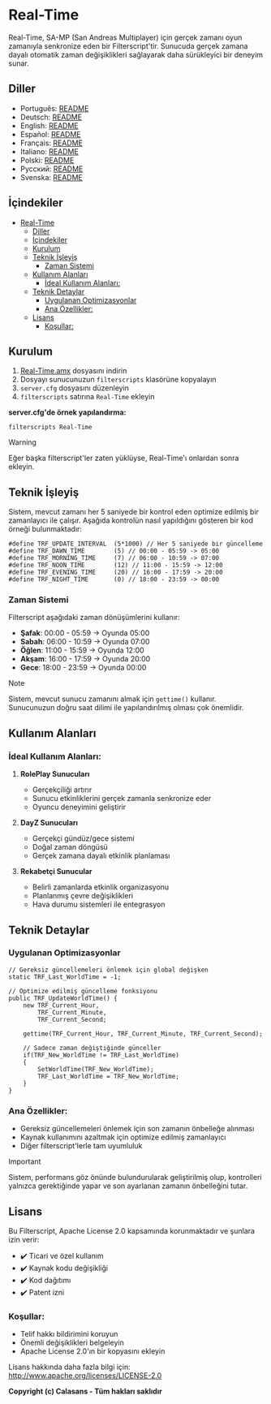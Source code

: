 # Real-Time

Real-Time, SA-MP (San Andreas Multiplayer) için gerçek zamanı oyun zamanıyla senkronize eden bir Filterscript'tir. Sunucuda gerçek zamana dayalı otomatik zaman değişiklikleri sağlayarak daha sürükleyici bir deneyim sunar.

## Diller

- Português: [README](../../)
- Deutsch: [README](../Deutsch/README.md)
- English: [README](../English/README.md)
- Español: [README](../Espanol/README.md)
- Français: [README](../Francais/README.md)
- Italiano: [README](../Italiano/README.md)
- Polski: [README](../Polski/README.md)
- Русский: [README](../Русский/README.md)
- Svenska: [README](../Svenska/README.md)

## İçindekiler
- [Real-Time](#real-time)
  - [Diller](#diller)
  - [İçindekiler](#i̇çindekiler)
  - [Kurulum](#kurulum)
  - [Teknik İşleyiş](#teknik-i̇şleyiş)
    - [Zaman Sistemi](#zaman-sistemi)
  - [Kullanım Alanları](#kullanım-alanları)
    - [İdeal Kullanım Alanları:](#i̇deal-kullanım-alanları)
  - [Teknik Detaylar](#teknik-detaylar)
    - [Uygulanan Optimizasyonlar](#uygulanan-optimizasyonlar)
    - [Ana Özellikler:](#ana-özellikler)
  - [Lisans](#lisans)
    - [Koşullar:](#koşullar)

## Kurulum

1. [Real-Time.amx](https://github.com/ocalasans/Real-Time/raw/refs/heads/main/src/Real-Time.amx) dosyasını indirin
2. Dosyayı sunucunuzun `filterscripts` klasörüne kopyalayın
3. `server.cfg` dosyasını düzenleyin
4. `filterscripts` satırına `Real-Time` ekleyin

**server.cfg'de örnek yapılandırma:**
```
filterscripts Real-Time
```

> [!WARNING]
> Eğer başka filterscript'ler zaten yüklüyse, Real-Time'ı onlardan sonra ekleyin.

## Teknik İşleyiş

Sistem, mevcut zamanı her 5 saniyede bir kontrol eden optimize edilmiş bir zamanlayıcı ile çalışır. Aşağıda kontrolün nasıl yapıldığını gösteren bir kod örneği bulunmaktadır:

```pawn
#define TRF_UPDATE_INTERVAL  (5*1000) // Her 5 saniyede bir güncelleme
#define TRF_DAWN_TIME        (5) // 00:00 - 05:59 -> 05:00
#define TRF_MORNING_TIME     (7) // 06:00 - 10:59 -> 07:00
#define TRF_NOON_TIME        (12) // 11:00 - 15:59 -> 12:00
#define TRF_EVENING_TIME     (20) // 16:00 - 17:59 -> 20:00
#define TRF_NIGHT_TIME       (0) // 18:00 - 23:59 -> 00:00
```

### Zaman Sistemi
Filterscript aşağıdaki zaman dönüşümlerini kullanır:
- **Şafak**: 00:00 - 05:59 → Oyunda 05:00
- **Sabah**: 06:00 - 10:59 → Oyunda 07:00
- **Öğlen**: 11:00 - 15:59 → Oyunda 12:00
- **Akşam**: 16:00 - 17:59 → Oyunda 20:00
- **Gece**: 18:00 - 23:59 → Oyunda 00:00

> [!NOTE]
> Sistem, mevcut sunucu zamanını almak için `gettime()` kullanır. Sunucunuzun doğru saat dilimi ile yapılandırılmış olması çok önemlidir.

## Kullanım Alanları

### İdeal Kullanım Alanları:
1. **RolePlay Sunucuları**
   - Gerçekçiliği artırır
   - Sunucu etkinliklerini gerçek zamanla senkronize eder
   - Oyuncu deneyimini geliştirir

2. **DayZ Sunucuları**
   - Gerçekçi gündüz/gece sistemi
   - Doğal zaman döngüsü
   - Gerçek zamana dayalı etkinlik planlaması

3. **Rekabetçi Sunucular**
   - Belirli zamanlarda etkinlik organizasyonu
   - Planlanmış çevre değişiklikleri
   - Hava durumu sistemleri ile entegrasyon

## Teknik Detaylar

### Uygulanan Optimizasyonlar
```pawn
// Gereksiz güncellemeleri önlemek için global değişken
static TRF_Last_WorldTime = -1;

// Optimize edilmiş güncelleme fonksiyonu
public TRF_UpdateWorldTime() {
    new TRF_Current_Hour,
        TRF_Current_Minute,
        TRF_Current_Second;
    
    gettime(TRF_Current_Hour, TRF_Current_Minute, TRF_Current_Second);
    
    // Sadece zaman değiştiğinde günceller
    if(TRF_New_WorldTime != TRF_Last_WorldTime)
    {
        SetWorldTime(TRF_New_WorldTime);
        TRF_Last_WorldTime = TRF_New_WorldTime;
    }
}
```

### Ana Özellikler:
- Gereksiz güncellemeleri önlemek için son zamanın önbelleğe alınması
- Kaynak kullanımını azaltmak için optimize edilmiş zamanlayıcı
- Diğer filterscript'lerle tam uyumluluk

> [!IMPORTANT]
> Sistem, performans göz önünde bulundurularak geliştirilmiş olup, kontrolleri yalnızca gerektiğinde yapar ve son ayarlanan zamanın önbelleğini tutar.

## Lisans

Bu Filterscript, Apache License 2.0 kapsamında korunmaktadır ve şunlara izin verir:

- ✔️ Ticari ve özel kullanım
- ✔️ Kaynak kodu değişikliği
- ✔️ Kod dağıtımı
- ✔️ Patent izni

### Koşullar:
- Telif hakkı bildirimini koruyun
- Önemli değişiklikleri belgeleyin
- Apache License 2.0'ın bir kopyasını ekleyin

Lisans hakkında daha fazla bilgi için: http://www.apache.org/licenses/LICENSE-2.0

**Copyright (c) Calasans - Tüm hakları saklıdır**